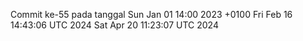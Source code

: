 Commit ke-55 pada tanggal Sun Jan 01 14:00 2023 +0100
Fri Feb 16 14:43:06 UTC 2024
Sat Apr 20 11:23:07 UTC 2024
